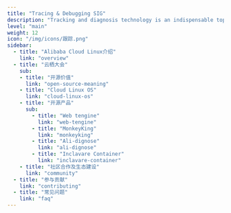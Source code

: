 ```yaml
---
title: "Tracing & Debugging SIG"
description: "Tracking and diagnosis technology is an indispensable topic in the operating system，there are new kernel diagnosis cases based on ebpf technology and BCC tools, and also SLI / tracing framework of internal kernel subsystem. Moreover, Diagnosis tools, which has attracted much attention, has made great achievements in Alibaba's internal 'double 11' campaign. All of these will be presented in the Tracing & Debugging SIG."
level: "main"
weight: 12
icon: "/img/icons/跟踪.png"
sidebar:
  - title: "Alibaba Cloud Linux介绍"
    link: "overview"
  - title: "云栖大会"
    sub:
    - title: "开源价值"
      link: "open-source-meaning"
    - title: "Cloud Linux OS"
      link: "cloud-linux-os"
    - title: "开源产品"
      sub:
        - title: "Web tengine"
          link: "web-tengine"
        - title: "MonkeyKing"
          link: "monkeyking"
        - title: "Ali-dignose"
          link: "ali-dignose"
        - title: "Inclavare Container"
          link: "inclavare-container"
    - title: "社区合作及生态建设"
      link: "community"
  - title: "参与贡献"
    link: "contributing"
  - title: "常见问题"
    link: "faq"
---
```

